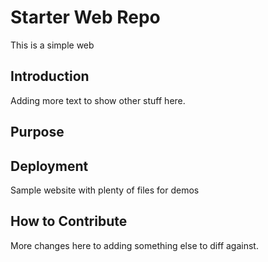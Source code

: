 # Starter Web Repo

This is a simple web

## Introduction

Adding more text to show other stuff here.

## Purpose

## Deployment

Sample website with plenty of files for demos

## How to Contribute

More changes here to adding something else to diff against.

